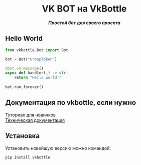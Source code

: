 <h1 align="center">
  VK BOT на VkBottle
</h1>
<p align="center">
    <em><b>Простой бот для своего проекта</b></em>
</p>

## Hello World

```python
from vkbottle.bot import Bot

bot = Bot("GroupToken")

@bot.on.message()
async def handler(_) -> str:
    return "Hello world!"
    
bot.run_forever()
```

## Документация по vkbottle, если нужно

[Туториал для новичков](https://vkbottle.readthedocs.io/ru/latest/tutorial/)\
[Техническая документация](https://vkbottle.readthedocs.io/ru/latest)

## Установка

Установить новейшую версию можно командой:

```shell
pip install vkbottle
```
